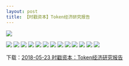```yaml
---
layout: post
title: 【时戳资本】Token经济研究报告
---
```

![](https://raw.githubusercontent.com/shichuo/res2018/master/a523/01.jpg)

<!-- more -->

![](https://raw.githubusercontent.com/shichuo/res2018/master/a523/02.jpg)
![](https://raw.githubusercontent.com/shichuo/res2018/master/a523/03.jpg)
![](https://raw.githubusercontent.com/shichuo/res2018/master/a523/04.jpg)
![](https://raw.githubusercontent.com/shichuo/res2018/master/a523/05.jpg)
![](https://raw.githubusercontent.com/shichuo/res2018/master/a523/06.jpg)
![](https://raw.githubusercontent.com/shichuo/res2018/master/a523/07.jpg)
![](https://raw.githubusercontent.com/shichuo/res2018/master/a523/08.jpg)
![](https://raw.githubusercontent.com/shichuo/res2018/master/a523/09.jpg)
![](https://raw.githubusercontent.com/shichuo/res2018/master/a523/10.jpg)
![](https://raw.githubusercontent.com/shichuo/res2018/master/a523/11.jpg)
![](https://raw.githubusercontent.com/shichuo/res2018/master/a523/12.jpg)
![](https://raw.githubusercontent.com/shichuo/res2018/master/a523/13.jpg)
![](https://raw.githubusercontent.com/shichuo/res2018/master/a523/14.jpg)

下载：[2018-05-23 时戳资本：Token经济研究报告](https://github.com/shichuo/think-tank-2018/blob/master/a523/Token%E7%BB%8F%E6%B5%8E%E7%A0%94%E7%A9%B6%E6%8A%A5%E5%91%8A.pdf)